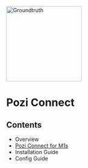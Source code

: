 <img src="http://i.imgur.com/TLMFPUa.png" alt="Groundtruth" width="200">

# Pozi Connect

## Contents

* Overview
* [Pozi Connect for M1s](/poziconnect/m1s)
* Installation Guide
* Config Guide
